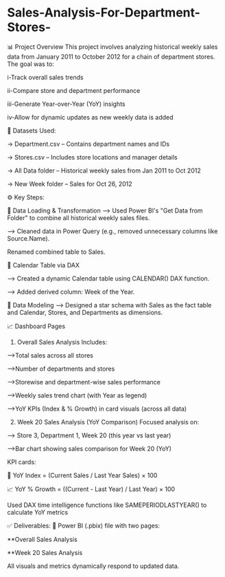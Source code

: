 # Sales-Analysis-For-Department-Stores-

📊 Project Overview
This project involves analyzing historical weekly sales data from January 2011 to October 2012 for a chain of department stores. The goal was to:

i-Track overall sales trends

ii-Compare store and department performance

iii-Generate Year-over-Year (YoY) insights

iv-Allow for dynamic updates as new weekly data is added

📁 Datasets Used:

-> Department.csv – Contains department names and IDs

-> Stores.csv – Includes store locations and manager details

-> All Data folder – Historical weekly sales from Jan 2011 to Oct 2012

-> New Week folder – Sales for Oct 26, 2012 


⚙️ Key Steps:

🔄 Data Loading & Transformation
--> Used Power BI's "Get Data from Folder" to combine all historical weekly sales files.

--> Cleaned data in Power Query (e.g., removed unnecessary columns like Source.Name).

Renamed combined table to Sales.

📅 Calendar Table via DAX

--> Created a dynamic Calendar table using CALENDAR() DAX function.

--> Added derived column: Week of the Year.

🧠 Data Modeling
--> Designed a star schema with Sales as the fact table and Calendar, Stores, and Departments as dimensions.

📈 Dashboard Pages

1. Overall Sales Analysis Includes:

-->Total sales across all stores

-->Number of departments and stores

-->Storewise and department-wise sales performance

-->Weekly sales trend chart (with Year as legend)

-->YoY KPIs (Index & % Growth) in card visuals (across all data)

2. Week 20 Sales Analysis (YoY Comparison) Focused analysis on:
   
 --> Store 3, Department 1, Week 20 (this year vs last year)

 -->Bar chart showing sales comparison for Week 20 (YoY)

KPI cards:

📏 YoY Index = (Current Sales / Last Year Sales) × 100

📈 YoY % Growth = ((Current - Last Year) / Last Year) × 100

Used DAX time intelligence functions like SAMEPERIODLASTYEAR() to calculate YoY metrics


✅ Deliverables:
📁 Power BI (.pbix) file with two pages:

**Overall Sales Analysis

**Week 20 Sales Analysis

All visuals and metrics dynamically respond to updated data.















